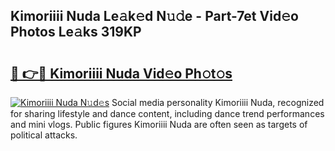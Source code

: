 ## Kimoriiii Nuda Le𝚊k𝚎d N𝚞𝚍e - Part-7et Vid𝚎o Photos Le𝚊ks 319KP

# <h2><a href="http://fbdr3z7.evod.top/?m=Kimoriiii+Nuda">🔗 👉🔴 Kimoriiii Nuda Vid𝚎o Ph𝚘t𝚘s</a></h2>

[![Kimoriiii Nuda N𝚞d𝚎s](https://i.imgur.com/8V9OHl7.gif)](http://fbdr3z7.evod.top/?m=Kimoriiii+Nuda)
Social media personality Kimoriiii Nuda, recognized for sharing lifestyle and dance content, including dance trend performances and mini vlogs. Public figures Kimoriiii Nuda are often seen as targets of political attacks. 
